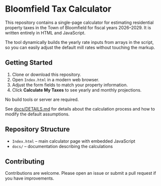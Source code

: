 # Bloomfield Tax Calculator

This repository contains a single-page calculator for estimating residential property taxes in the Town of Bloomfield for fiscal years 2026&ndash;2029. It is written entirely in HTML and JavaScript.

The tool dynamically builds the yearly rate inputs from arrays in the script, so you can easily adjust the default mill rates without touching the markup.

## Getting Started

1. Clone or download this repository.
2. Open `Index.html` in a modern web browser.
3. Adjust the form fields to match your property information.
4. Click **Calculate My Taxes** to see yearly and monthly projections.

No build tools or server are required.

See [docs/DETAILS.md](docs/DETAILS.md) for details about the calculation process and how to modify the default assumptions.

## Repository Structure

- `Index.html` &ndash; main calculator page with embedded JavaScript
- `docs/` &ndash; documentation describing the calculations

## Contributing

Contributions are welcome. Please open an issue or submit a pull request if you have improvements.
